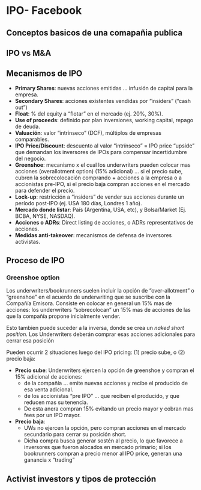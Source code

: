 # IPO- Facebook
## Conceptos basicos de una comapañia publica
## IPO vs M&A
## Mecanismos de IPO
- **Primary Shares**: nuevas acciones emitidas … infusión de capital para la empresa. 
- **Secondary Shares**: acciones existentes vendidas por “insiders” (“cash out”) 
- **Float**: % del equity a “flotar” en el mercado (ej. 20%, 30%). 
- **Use of proceeds**: definido por plan inversiones, working capital, repago de deuda. 
- **Valuación**: valor “intrínseco” (DCF), múltiplos de empresas comparables. 
-  **IPO Price/Discount**: descuento al valor “intrínseco” = IPO price “upside” que demandan los inversores de IPOs para compensar incertidumbre del negocio. 
- **Greenshoe**: mecanismo x el cual los underwriters pueden colocar mas acciones (overallotment option) (15% adicional) … si el precio sube, cubren la sobrecolocación comprando + acciones a la empresa o a accionistas pre-IPO, si el precio baja compran acciones en el mercado para defender el precio. 
- **Lock-up**: restricción a “insiders” de vender sus acciones durante un período post-IPO (ej. USA 180 días, Londres 1 año). 
-  **Mercado donde listar**: País (Argentina, USA, etc), y Bolsa/Market (Ej. BCBA, NYSE, NASDAQ). 
-  **Acciones o ADRs**: Direct listing de acciones, o ADRs representativos de acciones. 
-  **Medidas anti-takeover**: mecanismos de defensa de inversores activistas.

## Proceso de IPO

### Greenshoe option
Los underwriters/bookrunners suelen incluir la opción de “over-allotment” o “greenshoe” en el acuerdo de underwriting que se suscribe con la Compañía Emisora. Consiste en colocar en general un 15% mas de acciones: los underwriters “sobrecolocan” un 15% mas de acciones de las que la compañía propone inicialmente vender. 

Esto tambien puede suceder a la inversa, donde se crea un *naked short position.* Los Underwriters deberán comprar esas acciones adicionales para cerrar esa posición 

Pueden ocurrir 2 situaciones luego del IPO pricing: (1) precio sube, o (2) precio baja: 
- **Precio sube**: Underwriters ejercen la opción de greenshoe y compran el 15% adicional de acciones:
	-  de la compañía … emite nuevas acciones y recibe el producido de esa venta adicional.
	- de los accionistas “pre IPO” … que reciben el producido, y que reducen mas su tenencia.
	- De esta anera compran 15% evitando un precio mayor y cobran mas fees por un IPO mayor. 
- **Precio baja**:
	- UWs no ejercen la opción, pero compran acciones en el mercado secundario para cerrar su posición short. 
	- Dicha compra busca generar sostén al precio, lo que favorece a inversores que fueron alocados en mercado primario; si los bookrunners compran a precio menor al IPO price, generan una ganancia x “trading”

 
## Activist investors y tipos de protección 
